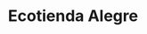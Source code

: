 ---
title: Ecotienda Alegre
region: San Fernando de Henares
web: "http://ecotiendaalegre.blogspot.com"
address: C/ De la huerta 3. 28830
phone: +34 911 29 62 17
img_path: /img/cards-tiendas/ecotienda-alegre.jpg
twitter: 
facebook: ecotiendaalegre/
instagram: ecotiendaalegre/
---